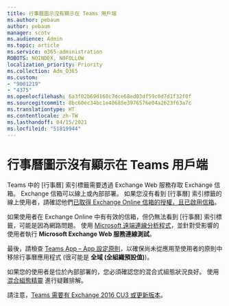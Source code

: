 ```yaml
---
title: 行事曆圖示沒有顯示在 Teams 用戶端
ms.author: pebaum
author: pebaum
manager: scotv
ms.audience: Admin
ms.topic: article
ms.service: o365-administration
ROBOTS: NOINDEX, NOFOLLOW
localization_priority: Priority
ms.collection: Adm_O365
ms.custom:
- "9001219"
- "4375"
ms.openlocfilehash: 6a3f02b69d160c7dce68ed03df59c0d7d1f32f0f
ms.sourcegitcommit: 8bc60ec34bc1e40685e3976576e04a2623f63a7c
ms.translationtype: HT
ms.contentlocale: zh-TW
ms.lasthandoff: 04/15/2021
ms.locfileid: "51819944"
---
```

# <a name="calendar-icon-not-showing-in-teams-client"></a>行事曆圖示沒有顯示在 Teams 用戶端

Teams 中的 [行事曆] 索引標籤需要透過 Exchange Web 服務存取 Exchange 信箱。 Exchange 信箱可以線上或內部部署。 如果您沒有看到 [行事曆] 索引標籤的線上使用者，請確認他們[已取得 Exchange Online 信箱的授權，且已啟用信箱](https://docs.microsoft.com/exchange/recipients-in-exchange-online/create-user-mailboxes)。

如果使用者在 Exchange Online 中有有效的信箱，但仍無法看到 [行事曆] 索引標籤，可能是因為網路問題。 使用 [Microsoft 遠端連線分析程式](https://testconnectivity.microsoft.com/)，並針對受影響的使用者執行 **Microsoft Exchange Web 服務連線測試**。

最後，請檢查 [Teams App – App 設定原則](https://admin.teams.microsoft.com/policies/app-setup)，以確保尚未從應用至使用者的原則中移除行事曆應用程式 (很可能是 **全域 (全組織預設值)**)。

如果您的使用者是位於內部部署的，您必須確認您的混合式組態狀況良好。 使用[混合組態精靈](https://docs.microsoft.com/exchange/hybrid-deployment/hybrid-agent) 進行疑難排解。

請注意，[Teams 需要有 Exchange 2016 CU3 或更新版本](https://docs.microsoft.com/microsoftteams/exchange-teams-interact)。
